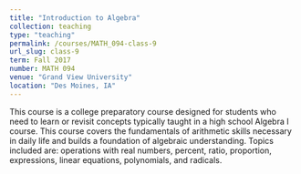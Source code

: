 ```yaml
---
title: "Introduction to Algebra"
collection: teaching
type: "teaching"
permalink: /courses/MATH_094-class-9
url_slug: class-9
term: Fall 2017
number: MATH 094
venue: "Grand View University"
location: "Des Moines, IA"
---
```


This course is a college preparatory course designed for students who need to learn or revisit concepts typically taught in a high school Algebra I course. This course covers the fundamentals of arithmetic skills necessary in daily life and builds a foundation of algebraic understanding. Topics included are: operations with real numbers, percent, ratio, proportion, expressions, linear equations, polynomials, and radicals.
